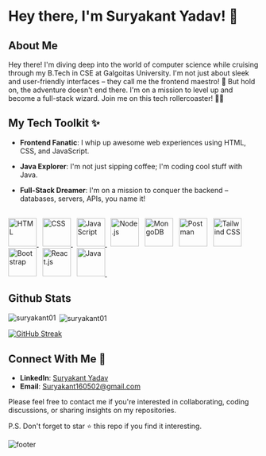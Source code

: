 
# Hey there, I'm Suryakant Yadav! 👋

## About Me

Hey there! I'm diving deep into the world of computer science while cruising through my B.Tech in CSE at Galgoitas University. I'm not just about sleek and user-friendly interfaces – they call me the frontend maestro! 🎨 But hold on, the adventure doesn't end there. I'm on a mission to level up and become a full-stack wizard. Join me on this tech rollercoaster! 🧙‍♂️

## My Tech Toolkit ✨

- **Frontend Fanatic**: I whip up awesome web experiences using HTML, CSS, and JavaScript.

- **Java Explorer**: I'm not just sipping coffee; I'm coding cool stuff with Java.

- **Full-Stack Dreamer**: I'm on a mission to conquer the backend – databases, servers, APIs, you name it!

<br>

<a href="https://developer.mozilla.org/en-US/docs/Web/HTML" target="_blank" rel="noreferrer">
  <img src="https://cdn.jsdelivr.net/gh/devicons/devicon/icons/html5/html5-original.svg" alt="HTML" width="57" height="57" />
</a>
&nbsp; 
<!-- CSS -->
<a href="https://developer.mozilla.org/en-US/docs/Web/CSS" target="_blank" rel="noreferrer">
  <img src="https://cdn.jsdelivr.net/gh/devicons/devicon/icons/css3/css3-original.svg" alt="CSS" width="57" height="57" />
</a>
&nbsp; 
<!-- JavaScript -->
<a href="https://developer.mozilla.org/en-US/docs/Web/JavaScript" target="_blank" rel="noreferrer">
  <img src="https://cdn.jsdelivr.net/gh/devicons/devicon/icons/javascript/javascript-original.svg" alt="JavaScript" width="57" height="57" />
</a>
&nbsp; 
<a href="https://nodejs.org/" target="_blank" rel="noreferrer"> 
  <img src="https://cdn.jsdelivr.net/gh/devicons/devicon/icons/nodejs/nodejs-original.svg" alt="Node.js" width="57" height="57" /></a>
&nbsp;
<a href="https://www.mongodb.com/" target="_blank" rel="noreferrer"> 
  <img src="https://cdn.jsdelivr.net/gh/devicons/devicon/icons/mongodb/mongodb-original.svg" alt="MongoDB" width="57" height="57" /></a>
&nbsp;
<a href="https://www.postman.com/" target="_blank" rel="noreferrer"> 
  <img src="https://cdn.jsdelivr.net/gh/devicons/devicon/icons/postman/postman-original.svg" alt="Postman" width="57" height="57" /></a>
&nbsp;
<a href="https://tailwindcss.com/" target="_blank" rel="noreferrer"> 
  <img src="https://cdn.jsdelivr.net/gh/devicons/devicon/icons/tailwindcss/tailwindcss-original.svg" alt="Tailwind CSS" width="57" height="57" /></a>
&nbsp;

<a href="https://getbootstrap.com/" target="_blank" rel="noreferrer"> 
  <img src="https://cdn.jsdelivr.net/gh/devicons/devicon/icons/bootstrap/bootstrap-plain.svg" alt="Bootstrap" width="57" height="57" /></a>
&nbsp;
<a href="https://reactjs.org/" target="_blank" rel="noreferrer"> 
  <img src="https://cdn.jsdelivr.net/gh/devicons/devicon/icons/react/react-original.svg" alt="React.js" width="57" height="57" /></a>
&nbsp;


<!-- Java -->
<a href="https://www.java.com/" target="_blank" rel="noreferrer">
  <img src="https://cdn.jsdelivr.net/gh/devicons/devicon/icons/java/java-original.svg" alt="Java" width="57" height="57" />
</a>
 &nbsp; 

      
  
## Github Stats 
<p><img align="left" src="https://github-readme-stats.vercel.app/api/top-langs?username=suryakant01&show_icons=true&locale=en&layout=compact&theme=dark" alt="suryakant01" /></p>

<p>&nbsp;<img align="center" src="https://github-readme-stats.vercel.app/api?username=suryakant01&show_icons=true&locale=en&theme=dark" alt="suryakant01" /></p>


[![GitHub Streak](https://github-readme-streak-stats.herokuapp.com/?user=suryakant01&theme=dark)](https://git.io/streak-stats)


## Connect With Me 🚀

- **LinkedIn**: [Suryakant Yadav](https://www.linkedin.com/in/surya-kant-yadav-6192a224a)
- **Email**: Suryakant160502@gmail.com

Please feel free to contact me if you're interested in collaborating, coding discussions, or sharing insights on my repositories.

P.S. Don't forget to star ⭐️ this repo if you find it interesting.

![footer](https://user-images.githubusercontent.com/10498744/210157572-1fca0242-8af2-46a6-bfa3-666ffd40ebde.svg)
